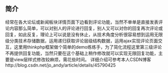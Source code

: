 ﻿## 简介

经常在各大论坛或新闻板块详情页面下边看到评论功能，当然不单单是直接发表评论内容那么简单，可以对别人的评论进行回复，别人又可以对你的回复再次评论或回复，如此反复，理论上可以说是没有休止，从技术角度分析很容易想到运用无限级分类技术存储数据，运用递归获取评论层级结构数据，运用ajax实现评论页面交互，这里用thinkphp框架做个简单的demo练练手，为了简化流程这里第三级评论不再提供回复功能，当然只要在这个基础上稍作修改就可以实现无限回复功能，主要是view层样式修改较麻烦，需花些时间。
详细介绍可参考本人CSDN博客http://blog.csdn.net/jo_andy/article/details/45790425
